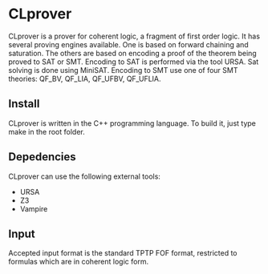 # CLprover

CLprover is a prover for coherent logic, a fragment of first order logic. It has several proving
engines available. One is based on forward chaining and saturation. The others are based on
encoding a proof of the theorem being proved to SAT or SMT. Encoding to SAT is performed via
the tool URSA. Sat solving is done using MiniSAT. 
Encoding to SMT use one of four SMT theories: QF_BV, QF_LIA, QF_UFBV, QF_UFLIA.

## Install
CLprover is written in the C++ programming language. 
To build it, just type make in the root folder. 

## Depedencies

CLprover can use the following external tools:
 - URSA
 - Z3
 - Vampire
 
 ## Input
 
 Accepted input format is the standard TPTP FOF format, restricted to formulas which are in coherent logic form.

